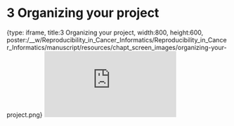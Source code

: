 # 3 Organizing your project
 
{type: iframe, title:3 Organizing your project, width:800, height:600, poster:/__w/Reproducibility_in_Cancer_Informatics/Reproducibility_in_Cancer_Informatics/manuscript/resources/chapt_screen_images/organizing-your-project.png}
![](https://jhudatascience.org/Reproducibility_in_Cancer_Informatics/organizing-your-project.html)
 

 
